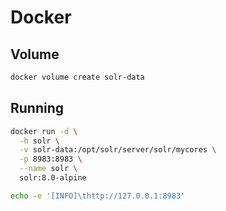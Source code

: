 # Docker

## Volume

```sh
docker volume create solr-data
```

## Running

```sh
docker run -d \
  -h solr \
  -v solr-data:/opt/solr/server/solr/mycores \
  -p 8983:8983 \
  --name solr \
  solr:8.0-alpine
```

```sh
echo -e '[INFO]\thttp://127.0.0.1:8983'
```
